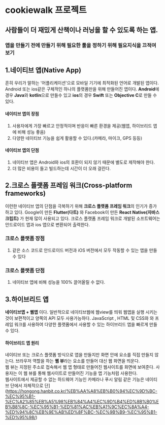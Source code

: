 # cookiewalk 프로젝트

## 사람들이 더 재밌게 산책이나 러닝을 할 수 있도록 하는 앱. 

### 앱을 만들기 전에 만들기 위해 필요한 툴을 정하기 위해 필요지식을 끄적여보기

## 1.네이티브 앱(Native App)
흔히 우리가 말하는 '어플리케이션'으로 모바일 기기에 최적화된 언어로 개발된 앱이다. Android 또는 ios같은 구체적인 하나의 플랫폼만을 위해 만들어진 앱이다.  **Android**에 경우 **Java**와 **kotlin**으로 만들수 있고 **ios**의 경우 **Swift** 또는 **Objective C**로 만들 수 있다. 

#### 네이티브 앱의 장점
1. 사용자에게 가장 빠르고 안정적이며 반응이 빠른 환경을 제공(웹앱, 하이브리드 앱에 비해 성능 좋음)
2. 다양한 네이티브 기능을 쉽게 활용할 수 있다.(카메라, 마이크, GPS 등등)

#### 네이티브 앱의 단점
1. 네이티브 앱은 Android와 ios의 호환이 되지 않기 때문에 별도로 제작해야 한다.
2. 더 많은 비용이 들고 빌드하는데 시간이 더 오래 걸린다.

## 2.크로스 플랫폼 프레임 워크(Cross-platform frameworks)
이런한 네이티브 앱의 단점을 극복하기 위해 **크로스 플랫폼 프레임 워크**의 인기가 증가하고 있다. Google이 만든 **Flutter(다트)** 와 Facebook이 만든 **React Native(자바스크립트)** 가 현재 많이 사용되고 있다. 크로스 플랫폼 프레임 워크로 개발된 소프트웨어는 안드로이드 앱과 ios 앱으로 변환되어 출력한다. 
### 크로스 플랫폼 장점
1. 같은 소스 코드로 안드로이드 버전과 iOS 버전에서 모두 작동할 수 있는 앱을 만들 수 있다

### 크로스 플랫폼 단점
1. 네이티브 앱에 비해 성능을 100% 끌어올릴 수 없다. 

## 3.하이브리드 앱
**네이티브앱 + 웹앱** 이다. 일반적으로 네이티브웹에 웹view를 띄워 웹앱을 실행 시키는 것이 보편적이고 양쪽의 API 모두 사용가능하다. JavaScript , HTML 및 CSS와 와 프레임 워크를 사용하여 다양한 플랫폼에서 사용할 수 있는 하이브리드 앱을 빠르게 만들수 있다. 

#### 하이브리드 앱 원리
네이티브 또는 크로스 플랫폼 방식으로 앱을 만들지만 화면 안에 요소를 직접 만들지 않는다. 브라우저 역할을 하는 **웹 뷰**라는 요소를 만들어 대신 웹 화면을 띄운다. <br>
웹 뷰는 지정된 주소로 접속해서 웹 앱 형태로 만들어진 웹사이트를 화면에 보여준다. 
사용자는 이 웹 뷰를 통해 웹사이트로 만들어진 기능을 앱 기능처럼 사용한다. <br>
웹사이트에서 제공할 수 없는 하드웨어 기능인 카메라나 푸시 알림 같은 기능은 네이티브 단에서 자체적으로 단](https://hongong.hanbit.co.kr/%EB%AA%A8%EB%B0%94%EC%9D%BC-%EC%95%B1-%EC%A2%85%EB%A5%98%EB%84%A4%EC%9D%B4%ED%8B%B0%EB%B8%8C-%EC%95%B1-%ED%81%AC%EB%A1%9C%EC%8A%A4-%ED%94%8C%EB%9E%AB%ED%8F%BC-%EC%9B%B9-%EC%95%B1-%ED%95%98/)




















